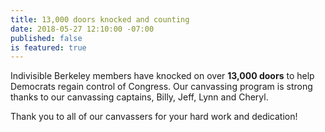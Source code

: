 ```yaml
---
title: 13,000 doors knocked and counting
date: 2018-05-27 12:10:00 -07:00
published: false
is featured: true
---
```


Indivisible Berkeley members have knocked on over **13,000 doors** to help Democrats regain control of Congress. Our canvassing program is strong thanks to our canvassing captains, Billy, Jeff, Lynn and Cheryl.

Thank you to all of our canvassers for your hard work and dedication!